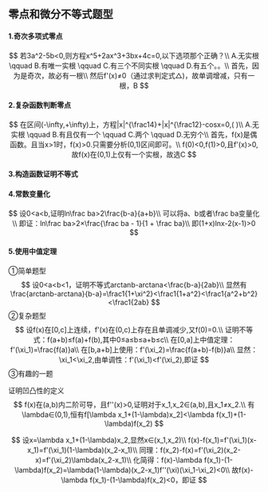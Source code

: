 ## 零点和微分不等式题型

#### 1.奇次多项式零点

$$
若3a^2-5b<0,则方程x^5+2ax^3+3bx+4c=0,以下选项那个正确？\\
A.无实根 \qquad B.有唯一实根 \qquad C.有三个不同实根 \qquad D.有五个。。\\
首先，因为是奇次，故必有一根\\
然后f'(x)≠0（通过求判定式△)，故单调增减，只有一根，B
$$

#### 2.复杂函数判断零点

$$
在区间(-\infty,+\infty)上，方程|x|^{\frac14}+|x|^{\frac12}-cosx=0,(  )\\
A.无实根 \qquad B.有且仅有一个 \qquad C.两个 \qquad D.无穷个\\
首先，f(x)是偶函数。且当x>1时，f(x)>0.只需要分析(0,1)区间即可。\\
f(0)<0,f(1)>0,且f'(x)>0,故f(x)在(0,1)上仅有一个实根，故选C
$$

#### 3.构造函数证明不等式

#### 4.常数变量化

$$
设0<a<b,证明ln\frac ba>2\frac{b-a}{a+b}\\
可以将a、b或者\frac ba变量化\\
即证：ln\frac ba>2×\frac{\frac ba - 1}{1 + \frac ba}\\
即(1+x)lnx-2(x-1)>0
$$

#### 5.使用中值定理

①简单题型
$$
设0<a<b<1，证明不等式arctanb-arctana<\frac{b-a}{2ab}\\
显然有\frac{arctanb-arctana}{b-a}=\frac1{1+\xi^2}<\frac1{1+a^2}<\frac1{a^2+b^2}<\frac1{2ab}
$$
②复杂题型
$$
设f(x)在[0,c]上连续，f'(x)在(0,c)上存在且单调减少,又f(0)=0.\\
证明不等式：f(a+b)≤f(a)+f(b),其中0≤a≤b≤a+b≤c\\
在[0,a]上中值定理：f'(\xi_1)=\frac{f(a)}a\\
在[b,a+b]上使用：f'(\xi_2)=\frac{f(a+b)-f(b)}a\\
显然：\xi_1<\xi_2,由单调性：f'(\xi_1)<f'(\xi_2),即证
$$
③有趣的一题

证明凹凸性的定义
$$
f(x)在(a,b)内二阶可导，且f''(x)>0,证明对于x_1,x_2∈(a,b),且x_1≠x_2.\\
有\lambda∈(0,1),恒有f[\lambda x_1+(1-\lambda)x_2]<\lambda f(x_1)+(1-\lambda)f(x_2)
$$

$$
设x=\lambda x_1+(1-\lambda)x_2,显然x∈(x_1,x_2)\\
f(x)-f(x_1)=f'(\xi_1)(x-x_1)=f'(\xi_1)(1-\lambda)(x_2-x_1)\\
同理：f(x_2)-f(x)=f'(\xi_2)(x_2-x)=f'(\xi_2)\lambda(x_2-x_1)\\
化简得：f(x)-\lambda f(x_1)-(1-\lambda)f(x_2)=\lambda(1-\lambda)(x_2-x_1)f''(\xi)(\xi_1-\xi_2)<0\\
故f(x)-\lambda f(x_1)-(1-\lambda)f(x_2)<0，即证
$$
